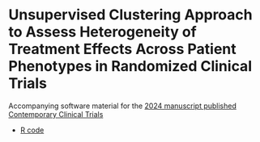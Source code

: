 # Unsupervised Clustering Approach to Assess Heterogeneity of Treatment Effects Across Patient Phenotypes in Randomized Clinical Trials

Accompanying software material for the [2024 manuscript published Contemporary Clinical Trials](https://pubmed.ncbi.nlm.nih.gov/39675417/)

- <a href="HTE_manuscript_Rcode.R">R code </a>  
